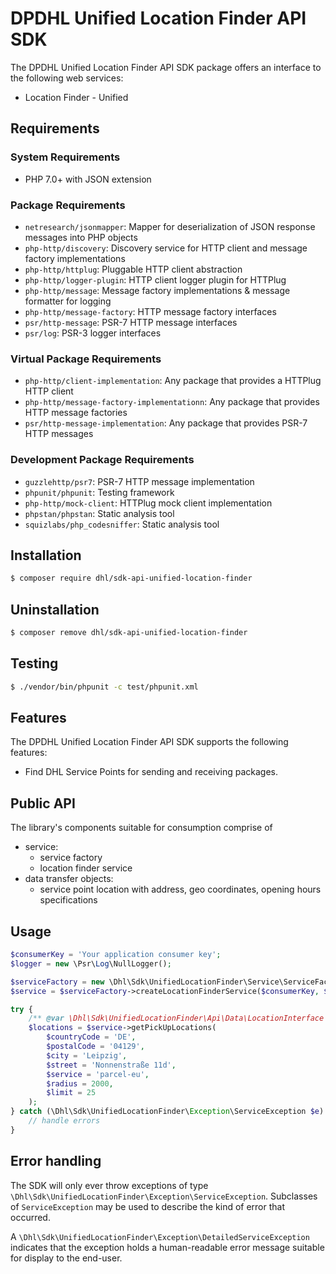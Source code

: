 # DPDHL Unified Location Finder API SDK

The DPDHL Unified Location Finder API SDK package offers an interface to the following web services:

- Location Finder - Unified

## Requirements

### System Requirements

- PHP 7.0+ with JSON extension

### Package Requirements

- `netresearch/jsonmapper`: Mapper for deserialization of JSON response messages into PHP objects
- `php-http/discovery`: Discovery service for HTTP client and message factory implementations
- `php-http/httplug`: Pluggable HTTP client abstraction
- `php-http/logger-plugin`: HTTP client logger plugin for HTTPlug
- `php-http/message`: Message factory implementations & message formatter for logging
- `php-http/message-factory`: HTTP message factory interfaces
- `psr/http-message`: PSR-7 HTTP message interfaces
- `psr/log`: PSR-3 logger interfaces

### Virtual Package Requirements

- `php-http/client-implementation`: Any package that provides a HTTPlug HTTP client
- `php-http/message-factory-implementationn`: Any package that provides HTTP message factories
- `psr/http-message-implementation`: Any package that provides PSR-7 HTTP messages

### Development Package Requirements

- `guzzlehttp/psr7`: PSR-7 HTTP message implementation
- `phpunit/phpunit`: Testing framework
- `php-http/mock-client`: HTTPlug mock client implementation
- `phpstan/phpstan`: Static analysis tool
- `squizlabs/php_codesniffer`: Static analysis tool

## Installation

```bash
$ composer require dhl/sdk-api-unified-location-finder
```

## Uninstallation

```bash
$ composer remove dhl/sdk-api-unified-location-finder
```

## Testing

```bash
$ ./vendor/bin/phpunit -c test/phpunit.xml
```

## Features

The DPDHL Unified Location Finder API SDK supports the following features:

* Find DHL Service Points for sending and receiving packages.

## Public API

The library's components suitable for consumption comprise of

* service:
  * service factory
  * location finder service
* data transfer objects:
  * service point location with address, geo coordinates, opening hours specifications

## Usage

```php
$consumerKey = 'Your application consumer key';
$logger = new \Psr\Log\NullLogger();

$serviceFactory = new \Dhl\Sdk\UnifiedLocationFinder\Service\ServiceFactory();
$service = $serviceFactory->createLocationFinderService($consumerKey, $logger);

try {
    /** @var \Dhl\Sdk\UnifiedLocationFinder\Api\Data\LocationInterface $locations  */
    $locations = $service->getPickUpLocations(
        $countryCode = 'DE',
        $postalCode = '04129',
        $city = 'Leipzig',
        $street = 'Nonnenstraße 11d',
        $service = 'parcel-eu',
        $radius = 2000,
        $limit = 25
    );
} catch (\Dhl\Sdk\UnifiedLocationFinder\Exception\ServiceException $e) {
    // handle errors
}
```

## Error handling

The SDK will only ever throw exceptions of type `\Dhl\Sdk\UnifiedLocationFinder\Exception\ServiceException`.
Subclasses of `ServiceException` may be used to describe the kind of error that occurred. 

A `\Dhl\Sdk\UnifiedLocationFinder\Exception\DetailedServiceException` indicates that the exception holds a
human-readable error message suitable for display to the end-user.
